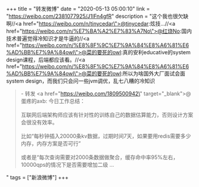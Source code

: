 +++
title = "转发微博"
date = "2020-05-13 05:00:10"
link = "https://weibo.com/2381077925/J1IFn4gfR"
description = "这个我也很欠缺啊//<a href=\"https://weibo.com/n/tinycedar\">@tinycedar</a>:炫技…//<a href=\"https://weibo.com/n/%E7%BA%A2%E7%83%A7No\">@红烧No</a>:国内技术普遍觉得冷知识才是牛逼的//<a href=\"https://weibo.com/n/%E8%8F%9C%E7%9A%84%E8%A6%81%E6%AD%BB%E7%9A%84owl\">@菜的要死的owl</a>:真的安利educative的system design课程，后端都应该看。//<a href=\"https://weibo.com/n/%E8%8F%9C%E7%9A%84%E8%A6%81%E6%AD%BB%E7%9A%84owl\">@菜的要死的owl</a>:所以为啥国外大厂面试会面system design，而我们只会问一些jvm调优，乱七八糟的冷知识<br><blockquote> - 转发 <a href=\"https://weibo.com/1809500942\" target=\"_blank\">@蛋疼的axb</a>: 今日工作总结：<br><br>互联网后端架构师应该有针对性的训练自己的数据估算能力，否则设计方案会很没有效率。<br><br>比如“每秒钟插入20000条kv数据，过期时间7天，如果要用redis需要多少内存，内存方案是否可行”<br><br>或者是“每次查询需要对2000条数据做聚合，缓存命中率95%左右，10000qps的情况下是否需要增加二级 ...</blockquote>"
tags = ["新浪微博"]
+++

